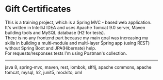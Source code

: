 # Gift Certificates

This is a training project, which is a Spring MVC - based web application. It's written in IntelliJ IDEA and uses Apache Tomcat 9.0 server, Maven building tools and MySQL database (H2 for tests).\
There is no any frontend part because my main goal was increasing my skills in building a multi-module and multi-layer Spring app (using REST) without Spring Boot and JPA(Hibernate) help. \
For requests/responses tests I'm using Postman's collection.
____
java 8, spring-mvc, maven, rest, lombok, slf4j, apache commons, apache tomcat, mysql, h2, junit5, mockito, xml
